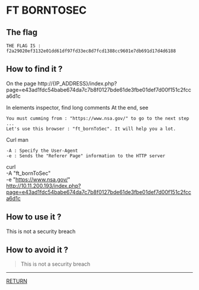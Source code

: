 # FT BORNTOSEC

## The flag
```
THE FLAG IS : f2a29020ef3132e01dd61df97fd33ec8d7fcd1388cc9601e7db691d17d4d6188
```

## How to find it ?
On the page http://{IP_ADDRESS}/index.php?page=e43ad1fdc54babe674da7c7b8f0127bde61de3fbe01def7d00f151c2fcca6d1c

In elements inspector, find long comments
At the end, see 
```
You must cumming from : "https://www.nsa.gov/" to go to the next step
...
Let's use this browser : "ft_bornToSec". It will help you a lot.
```

Curl man
```
-A : Specify the User-Agent
-e : Sends the "Referer Page" information to the HTTP server
```

curl \
-A "ft_bornToSec" \
-e "https://www.nsa.gov/" \
http://10.11.200.193/index.php?page=e43ad1fdc54babe674da7c7b8f0127bde61de3fbe01def7d00f151c2fcca6d1c


## How to use it ?
This is not a security breach

## How to avoid it ?
> This is not a security breach

---

[RETURN](https://github.com/tillderoquefeuil/darkly)